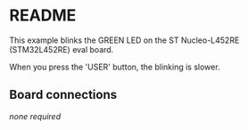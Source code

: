 # README

This example blinks the GREEN LED on the ST Nucleo-L452RE
(STM32L452RE) eval board.

When you press the 'USER' button, the blinking is slower.

## Board connections

*none required*

